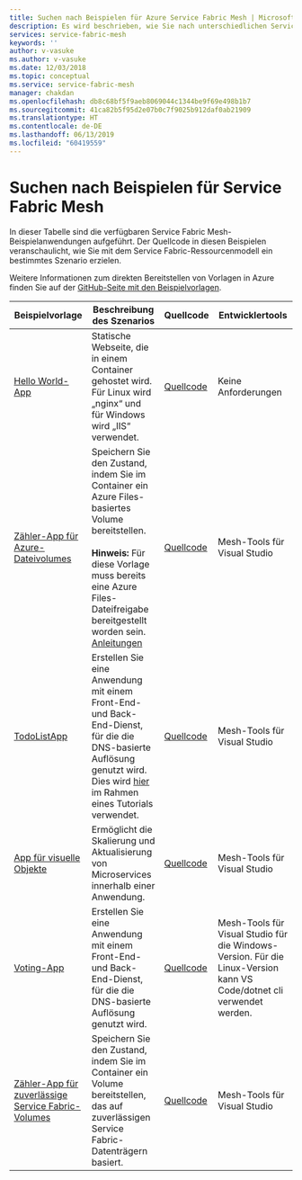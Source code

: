```yaml
---
title: Suchen nach Beispielen für Azure Service Fabric Mesh | Microsoft-Dokumentation
description: Es wird beschrieben, wie Sie nach unterschiedlichen Service Fabric Mesh-Beispielanwendungen suchen können.
services: service-fabric-mesh
keywords: ''
author: v-vasuke
ms.author: v-vasuke
ms.date: 12/03/2018
ms.topic: conceptual
ms.service: service-fabric-mesh
manager: chakdan
ms.openlocfilehash: db8c68bf5f9aeb8069044c1344be9f69e498b1b7
ms.sourcegitcommit: 41ca82b5f95d2e07b0c7f9025b912daf0ab21909
ms.translationtype: HT
ms.contentlocale: de-DE
ms.lasthandoff: 06/13/2019
ms.locfileid: "60419559"
---
```

# <a name="find-service-fabric-mesh-samples"></a>Suchen nach Beispielen für Service Fabric Mesh

In dieser Tabelle sind die verfügbaren Service Fabric Mesh-Beispielanwendungen aufgeführt. Der Quellcode in diesen Beispielen veranschaulicht, wie Sie mit dem Service Fabric-Ressourcenmodell ein bestimmtes Szenario erzielen.

Weitere Informationen zum direkten Bereitstellen von Vorlagen in Azure finden Sie auf der [GitHub-Seite mit den Beispielvorlagen](https://github.com/Azure-Samples/service-fabric-mesh/blob/master/templates/README.md).


|Beispielvorlage|Beschreibung des Szenarios|Quellcode|Entwicklertools|
|------------|--------------------|----------|----------------------|
| [Hello World-App](https://github.com/Azure-Samples/service-fabric-mesh/tree/master/templates/helloworld) | Statische Webseite, die in einem Container gehostet wird. Für Linux wird „nginx“ und für Windows wird „IIS“ verwendet. | [Quellcode](https://github.com/Azure-Samples/service-fabric-mesh/tree/master/src/helloworld) | Keine Anforderungen |
| [Zähler-App für Azure-Dateivolumes](https://github.com/Azure-Samples/service-fabric-mesh/tree/master/templates/counter) | Speichern Sie den Zustand, indem Sie im Container ein Azure Files-basiertes Volume bereitstellen. <br><br> **Hinweis:** Für diese Vorlage muss bereits eine Azure Files-Dateifreigabe bereitgestellt worden sein. [Anleitungen](https://docs.microsoft.com/azure/storage/files/storage-how-to-create-file-share) | [Quellcode](https://github.com/Azure-Samples/service-fabric-mesh/tree/master/src/counter) | Mesh-Tools für Visual Studio |
| [TodoListApp](https://github.com/Azure-Samples/service-fabric-mesh/tree/master/templates/todolist) | Erstellen Sie eine Anwendung mit einem Front-End- und Back-End-Dienst, für die die DNS-basierte Auflösung genutzt wird. Dies wird [hier](https://docs.microsoft.com/azure/service-fabric-mesh/service-fabric-mesh-tutorial-create-dotnetcore) im Rahmen eines Tutorials verwendet. | [Quellcode](https://github.com/Azure-Samples/service-fabric-mesh/tree/master/src/todolistapp) | Mesh-Tools für Visual Studio |
| [App für visuelle Objekte](https://github.com/Azure-Samples/service-fabric-mesh/tree/master/templates/visualobjects) | Ermöglicht die Skalierung und Aktualisierung von Microservices innerhalb einer Anwendung. | [Quellcode](https://github.com/Azure-Samples/service-fabric-mesh/tree/master/src/visualobjects) |  Mesh-Tools für Visual Studio |
| [Voting-App](https://github.com/Azure-Samples/service-fabric-mesh/tree/master/templates/voting) | Erstellen Sie eine Anwendung mit einem Front-End- und Back-End-Dienst, für die die DNS-basierte Auflösung genutzt wird. | [Quellcode](https://github.com/Azure-Samples/service-fabric-mesh/tree/master/src/votingapp) | Mesh-Tools für Visual Studio für die Windows-Version. Für die Linux-Version kann VS Code/dotnet cli verwendet werden. |
| [Zähler-App für zuverlässige Service Fabric-Volumes](https://github.com/Azure-Samples/service-fabric-mesh/tree/master/templates/counter)| Speichern Sie den Zustand, indem Sie im Container ein Volume bereitstellen, das auf zuverlässigen Service Fabric-Datenträgern basiert.| [Quellcode](https://github.com/Azure-Samples/service-fabric-mesh/tree/master/src/counter) | Mesh-Tools für Visual Studio |
